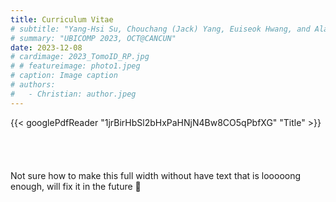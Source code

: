 ```yaml
---
title: Curriculum Vitae
# subtitle: "Yang-Hsi Su, Chouchang (Jack) Yang, Euiseok Hwang, and Alanson P. Sample"
# summary: "UBICOMP 2023, OCT@CANCUN"
date: 2023-12-08
# cardimage: 2023_TomoID_RP.jpg
# # featureimage: photo1.jpeg
# caption: Image caption
# authors:
#   - Christian: author.jpeg
---
```




{{< googlePdfReader "1jrBirHbSl2bHxPaHNjN4Bw8CO5qPbfXG" "Title" >}}
\
\
\
\
\
Not sure how to make this full width without have text that is looooong enough, will fix it in the future :exploding_head:
